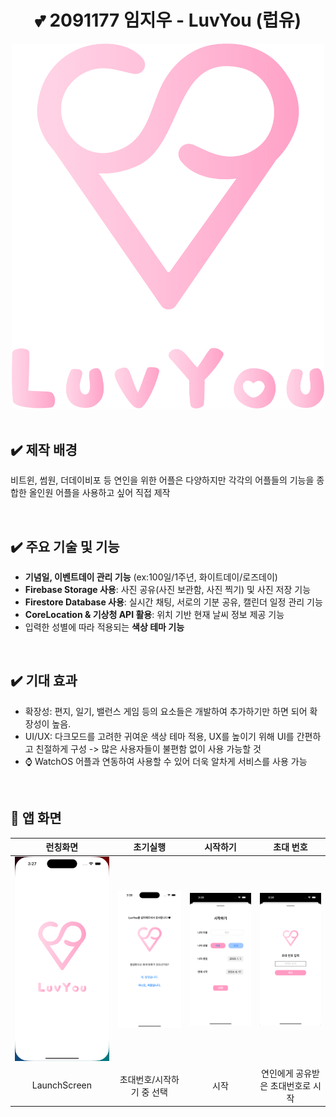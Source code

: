 <div align = "center">

# 💕 2091177 임지우 - **LuvYou** (럽유)

<img src = "https://github.com/hey-juicy0/LuvYou/blob/main/LuvYou/Images/logo.png" width = "500"/>

</div>
<br>


## ✔️ 제작 배경
비트윈, 썸원, 더데이비포 등 연인을 위한 어플은 다양하지만 각각의 어플들의 기능을 종합한 올인원 어플을 사용하고 싶어 직접 제작

<br>

## ✔️ 주요 기술 및 기능
- **기념일, 이벤트데이 관리 기능** (ex:100일/1주년, 화이트데이/로즈데이)
- **Firebase Storage 사용**: 사진 공유(사진 보관함, 사진 찍기) 및 사진 저장 기능
- **Firestore Database 사용**: 실시간 채팅, 서로의 기분 공유, 캘린더 일정 관리 기능
- **CoreLocation & 기상청 API 활용**: 위치 기반 현재 날씨 정보 제공 기능
- 입력한 성별에 따라 적용되는 **색상 테마 기능**

<br>

## ✔️ 기대 효과
- 확장성: 편지, 일기, 밸런스 게임 등의 요소들은 개발하여 추가하기만 하면 되어 확장성이 높음.
- UI/UX: 다크모드를 고려한 귀여운 색상 테마 적용, UX를 높이기 위해 UI를 간편하고 친절하게 구성  -> 많은 사용자들이 불편함 없이 사용 가능할 것
- ⌚️ WatchOS 어플과 연동하여 사용할 수 있어 더욱 알차게 서비스를 사용 가능

<br>

## 📸 앱 화면

| 런칭화면 | 초기실행 | 시작하기 | 초대 번호|
|:-:|:-:|:-:|:-:|
| <img src = "https://github.com/hey-juicy0/LuvYou/blob/main/LuvYou/Images/launch.png" width = "250"/>| <img src = "https://github.com/hey-juicy0/LuvYou/blob/main/LuvYou/Images/install.png" width = "250"/> | <img src = "https://github.com/hey-juicy0/LuvYou/blob/main/LuvYou/Images/start.png" width = "250"/> |<img src = "https://github.com/hey-juicy0/LuvYou/blob/main/LuvYou/Images/join.png" width = "250"/>|
| LaunchScreen | 초대번호/시작하기 중 선택 | 시작 | 연인에게 공유받은 초대번호로 시작|


<br>   

